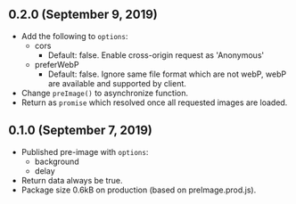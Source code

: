 ## 0.2.0 (September 9, 2019)
* Add the following to `options`:
    - cors
      - Default: false. Enable cross-origin request as 'Anonymous'
    - preferWebP
      - Default: false. Ignore same file format which are not webP, webP are available and supported by client.
* Change `preImage()` to asynchronize function.
* Return as `promise` which resolved once all requested images are loaded.

## 0.1.0 (September 7, 2019)
* Published pre-image with `options`:
    - background
    - delay
* Return data always be true.
* Package size 0.6kB on production (based on preImage.prod.js).